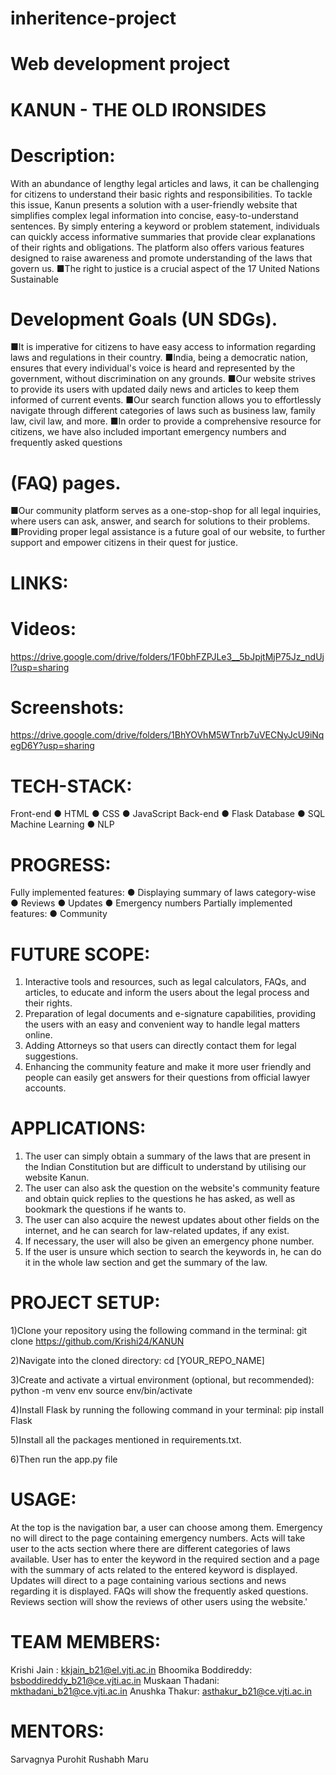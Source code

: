 # inheritence-project
# Web development project 
# KANUN - THE OLD IRONSIDES

# Description:
With an abundance of lengthy legal articles and laws, it can be challenging
for citizens to understand their basic rights and responsibilities. To tackle
this issue, Kanun presents a solution with a user-friendly website that
simplifies complex legal information into concise, easy-to-understand
sentences. By simply entering a keyword or problem statement, individuals
can quickly access informative summaries that provide clear explanations
of their rights and obligations. The platform also offers various features
designed to raise awareness and promote understanding of the laws that
govern us.
■The right to justice is a crucial aspect of the 17 United Nations Sustainable

# Development Goals (UN SDGs).
■It is imperative for citizens to have easy access to information regarding
laws and regulations in their country.
■India, being a democratic nation, ensures that every individual's voice is
heard and represented by the government, without discrimination on any
grounds.
■Our website strives to provide its users with updated daily news and
articles to keep them informed of current events.
■Our search function allows you to effortlessly navigate through different
categories of laws such as business law, family law, civil law, and more.
■In order to provide a comprehensive resource for citizens, we have also
included important emergency numbers and frequently asked questions

# (FAQ) pages.
■Our community platform serves as a one-stop-shop for all legal inquiries,
where users can ask, answer, and search for solutions to their problems.
■Providing proper legal assistance is a future goal of our website, to further
support and empower citizens in their quest for justice.
# LINKS:
# Videos:
https://drive.google.com/drive/folders/1F0bhFZPJLe3__5bJpjtMjP75Jz_ndUjl?usp=sharing
# Screenshots:
https://drive.google.com/drive/folders/1BhYOVhM5WTnrb7uVECNyJcU9iNqegD6Y?usp=sharing
# TECH-STACK:
Front-end
● HTML
● CSS
● JavaScript
Back-end
● Flask
Database
● SQL
Machine Learning
● NLP
# PROGRESS:
Fully implemented features:
● Displaying summary of laws category-wise
● Reviews
● Updates
● Emergency numbers
Partially implemented features:
● Community

# FUTURE SCOPE:
1. Interactive tools and resources, such as legal calculators, FAQs, and
articles, to educate and inform the users about the legal process and
their rights.
2. Preparation of legal documents and e-signature capabilities,
providing the users with an easy and convenient way to handle legal
matters online.
3. Adding Attorneys so that users can directly contact them for legal
suggestions.
4. Enhancing the community feature and make it more user friendly and
people can easily get answers for their questions from official lawyer
accounts.

# APPLICATIONS:
1. The user can simply obtain a summary of the laws that are present in
the Indian Constitution but are difficult to understand by utilising our
website Kanun.
2. The user can also ask the question on the website's community
feature and obtain quick replies to the questions he has asked, as well
as bookmark the questions if he wants to.
3. The user can also acquire the newest updates about other fields on the
internet, and he can search for law-related updates, if any exist.
4. If necessary, the user will also be given an emergency phone number.
5. If the user is unsure which section to search the keywords in, he can
do it in the whole law section and get the summary of the law.
# PROJECT SETUP:
1)Clone your repository using the following command in the terminal:
git clone https://github.com/Krishi24/KANUN

2)Navigate into the cloned directory:
cd [YOUR_REPO_NAME]

3)Create and activate a virtual environment (optional, but recommended):
python -m venv env
source env/bin/activate

4)Install Flask by running the following command in your terminal:
pip install Flask

5)Install all the packages mentioned in requirements.txt.

6)Then run the app.py file

# USAGE:
At the top is the navigation bar, a user can choose among them. Emergency no
will direct to the page containing emergency numbers. Acts will take user to the
acts section where there are different categories of laws available. User has to
enter the keyword in the required section and a page with the summary of acts
related to the entered keyword is displayed. Updates will direct to a page
containing various sections and news regarding it is displayed. FAQs will show
the frequently asked questions. Reviews section will show the reviews of other
users using the website.'

# TEAM MEMBERS:
Krishi Jain : kkjain_b21@el.vjti.ac.in
Bhoomika Boddireddy: bsboddireddy_b21@ce.vjti.ac.in
Muskaan Thadani: mkthadani_b21@ce.vjti.ac.in
Anushka Thakur: asthakur_b21@ce.vjti.ac.in
# MENTORS:
Sarvagnya Purohit
Rushabh Maru
